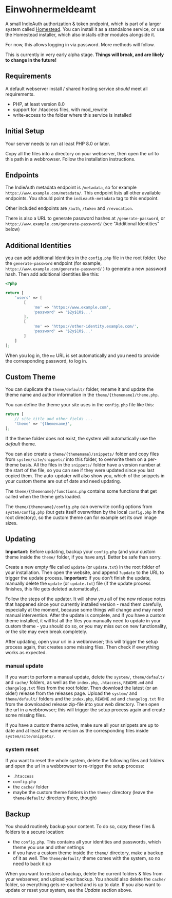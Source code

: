 # Einwohnermeldeamt

A small IndieAuth authorization & token pndpoint, which is part of a larger system called [Homestead](https://github.com/maxhaesslein/homestead). You can install it as a standalone service, or use the Homestead installer, which also installs other modules alongside it.

For now, this allows logging in via password. More methods will follow.

This is currently in very early alpha stage. **Things will break, and are likely to change in the future!**

## Requirements

A default webserver install / shared hosting service _should_ meet all requirements.

- PHP, at least version 8.0
- support for .htaccess files, with mod_rewrite
- write-access to the folder where this service is installed

## Initial Setup

Your server needs to run at least PHP 8.0 or later.

Copy all the files into a directory on your webserver, then open the url to this path in a webbrowser. Follow the installation instructions.

## Endpoints

The IndieAuth metadata endpoint is `/metadata`, so for example `https://www.example.com/metadata/`. This endpoint lists all other available endpoints. You should point the `indieauth-metadata` tag to this endpoint.

Other included endpoints are `/auth`, `/token` and `/revocation`.

There is also a URL to generate password hashes at `/generate-password`, or `https://www.example.com/generate-password/` (see "Additional Identities" below)

## Additional Identities

you can add additional Identities in the `config.php` file in the root folder. Use the `generate-password` endpoint (for example, `https://www.example.com/generate-password/` ) to generate a new password hash. Then add additional identities like this:

```php
<?php

return [
	'users' => [
		[
			'me' => 'https://www.example.com',
			'password' => '$2y$10$...'
		],
		[
			'me' => 'https://other-identity.example.com/',
			'password' => '$2y$10$...'
		]
	]
];

```

When you log in, the `me` URL is set automatically and you need to provide the corresponding password, to log in.

## Custom Theme

You can duplicate the `theme/default/` folder, rename it and update the theme name and author information in the `theme/{themename}/theme.php`.

You can define the theme your site uses in the `config.php` file like this:
```php
return [
	// site_title and other fields ...
	'theme' => '{themename}',
];
```

If the theme folder does not exist, the system will automatically use the *default* theme.

You can also create a `theme/{themename}/snippets/` folder and copy files from `system/site/snippets/` into this folder, to overwrite them on a per-theme basis. All the files in the `snippets/` folder have a version number at the start of the file, so you can see if they were updated since you last copied them. The auto-updater will also show you, which of the snippets in your custom theme are out of date and need updating.

The `theme/{themename}/functions.php` contains some functions that get called when the theme gets loaded.

The `theme/{themename}/config.php` can overwrite config options from `system/config.php` (but gets itself overwritten by the local `config.php` in the root directory), so the custom theme can for example set its own image sizes.

## Updating

**Important:** Before updating, backup your `config.php` (and your custom theme inside the `theme/` folder, if you have any). Better be safe than sorry.

Create a new empty file called `update` (or `update.txt`) in the root folder of your installation. Then open the website, and append `?update` to the URL to trigger the update process. **Important:** if you don't finish the update, manually delete the `update` (or `update.txt`) file (if the update process finishes, this file gets deleted automatically).

Follow the steps of the updater. It will show you all of the new release notes that happened since your currently installed version - read them carefully, especially at the moment, because some things will change and may need manual intervention. After the update is complete, and if you have a custom theme installed, it will list all the files you manually need to update in your custom theme - you should do so, or you may miss out on new functionality, or the site may even break completely.

After updating, open your url in a webbrowser; this will trigger the setup process again, that creates some missing files. Then check if everything works as expected.

### manual update

If you want to perform a manual update, delete the `system/`, `theme/default/` and `cache/` folders, as well as the `index.php`, `.htaccess`, `README.md` and `changelog.txt` files from the root folder. Then download the latest (or an older) release from the releases page. Upload the `system/` and `theme/default/` folders and the `index.php`, `README.md` and `changelog.txt` file from the downloaded release zip-file into your web directory. Then open the url in a webbrowser; this will trigger the setup process again and create some missing files.

If you have a custom theme active, make sure all your snippets are up to date and at least the same version as the corresponding files inside `system/site/snippets/`.

### system reset

If you want to reset the whole system, delete the following files and folders and open the url in a webbrowser to re-trigger the setup process:
- `.htaccess`
- `config.php`
- the `cache/` folder
- maybe the custom theme folders in the `theme/` directory (leave the `theme/default/` directory there, though)

## Backup

You should routinely backup your content. To do so, copy these files & folders to a secure location:

- the `config.php`. This contains all your identities and passwords, which theme you use and other settings
- if you have a custom theme inside the `theme/` directory, make a backup of it as well. The `theme/default/` theme comes with the system, so no need to back it up

When you want to restore a backup, delete the current folders & files from your webserver, and upload your backup. You should also delete the `cache/` folder, so everything gets re-cached and is up to date. If you also want to update or reset your system, see the *Update* section above.

